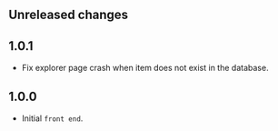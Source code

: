 ## Unreleased changes

## 1.0.1

-   Fix explorer page crash when item does not exist in the database.

## 1.0.0

-   Initial `front end`.
